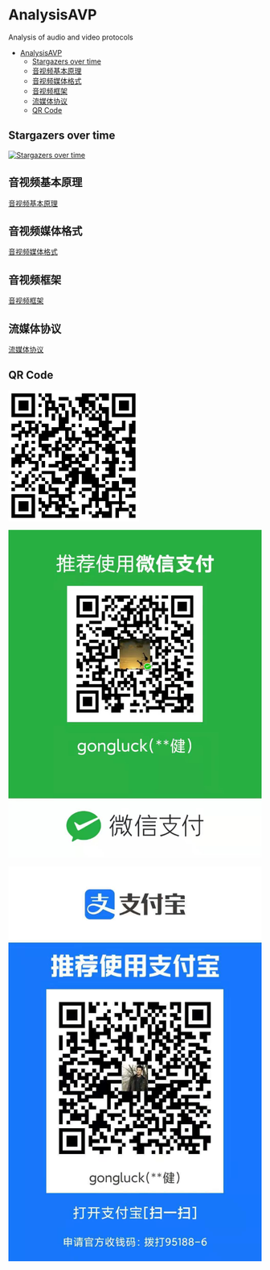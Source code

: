 # AnalysisAVP

Analysis of audio and video protocols

- [AnalysisAVP](#analysisavp)
  - [Stargazers over time](#stargazers-over-time)
  - [音视频基本原理](#音视频基本原理)
  - [音视频媒体格式](#音视频媒体格式)
  - [音视频框架](#音视频框架)
  - [流媒体协议](#流媒体协议)
  - [QR Code](#qr-code)

## Stargazers over time

[![Stargazers over time](https://starchart.cc/gongluck/AnalysisAVP.svg)](https://starchart.cc/gongluck/AnalysisAVP)

## 音视频基本原理

[音视频基本原理](./音视频基本原理.md)

## 音视频媒体格式

[音视频媒体格式](./音视频媒体格式.md)

## 音视频框架

[音视频框架](./音视频框架.md)

## 流媒体协议

[流媒体协议](./流媒体协议.md)

## QR Code

![仓库二维码](https://github.com/gongluck/images/blob/main/AnalysisAVP.png)

![wx](https://github.com/gongluck/images/blob/main/wx.png)

![zfb](https://github.com/gongluck/images/blob/main/zfb.png)
